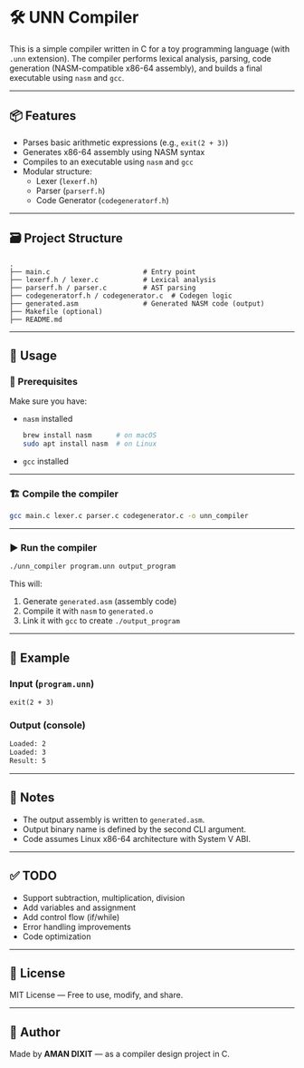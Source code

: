 # 🛠️ UNN Compiler

This is a simple compiler written in C for a toy programming language (with `.unn` extension). The compiler performs lexical analysis, parsing, code generation (NASM-compatible x86-64 assembly), and builds a final executable using `nasm` and `gcc`.

---

## 📦 Features

- Parses basic arithmetic expressions (e.g., `exit(2 + 3)`)
- Generates x86-64 assembly using NASM syntax
- Compiles to an executable using `nasm` and `gcc`
- Modular structure:
  - Lexer (`lexerf.h`)
  - Parser (`parserf.h`)
  - Code Generator (`codegeneratorf.h`)

---

## 🗃️ Project Structure

```
.
├── main.c                       # Entry point
├── lexerf.h / lexer.c           # Lexical analysis
├── parserf.h / parser.c         # AST parsing
├── codegeneratorf.h / codegenerator.c  # Codegen logic
├── generated.asm                # Generated NASM code (output)
├── Makefile (optional)
├── README.md
```

---

## 🚀 Usage

### 🧰 Prerequisites

Make sure you have:

- `nasm` installed  
  ```bash
  brew install nasm      # on macOS
  sudo apt install nasm  # on Linux
  ```
- `gcc` installed

---

### 🏗️ Compile the compiler

```bash
gcc main.c lexer.c parser.c codegenerator.c -o unn_compiler
```

---

### ▶️ Run the compiler

```bash
./unn_compiler program.unn output_program
```

This will:

1. Generate `generated.asm` (assembly code)
2. Compile it with `nasm` to `generated.o`
3. Link it with `gcc` to create `./output_program`

---

## 🧪 Example

### Input (`program.unn`)
```
exit(2 + 3)
```

### Output (console)
```bash
Loaded: 2
Loaded: 3
Result: 5
```

---

## 📌 Notes

- The output assembly is written to `generated.asm`.
- Output binary name is defined by the second CLI argument.
- Code assumes Linux x86-64 architecture with System V ABI.

---

## ✅ TODO

- Support subtraction, multiplication, division
- Add variables and assignment
- Add control flow (if/while)
- Error handling improvements
- Code optimization

---

## 📝 License

MIT License — Free to use, modify, and share.

---

## 🙌 Author

Made by **AMAN DIXIT** — as a compiler design project in C.
